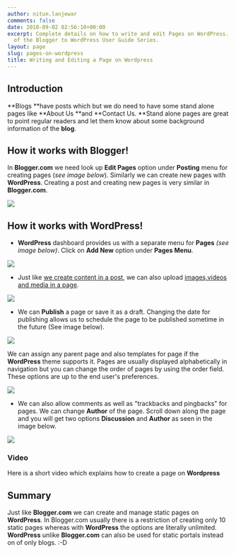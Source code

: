 ```yaml
---
author: nitun.lanjewar
comments: false
date: 2010-09-02 02:56:10+00:00
excerpt: Complete details on how to write and edit Pages on WordPress. This is a part
  of the Blogger to WordPress User Guide Series.
layout: page
slug: pages-on-wordpress
title: Writing and Editing a Page on Wordpress
---
```


## Introduction


**Blogs **have posts which but we do need to have some stand alone pages like **About Us **and **Contact Us. **Stand alone pages are great to point regular readers and let them know about some background information of the **blog**.


## How it works with Blogger!


In **Blogger.com** we need look up **Edit Pages** option under **Posting** menu for creating pages (_see image below_). Similarly we can create new pages with **WordPress**. Creating a post and creating new pages is very similar in **Blogger.com**.

[![](https://rtcamp.com/wp-content/uploads/2010/08/Create-page-blogger-to-wp.png)](http://bloggertowp.org/?attachment_id=1498)


## How it works with WordPress!





	
  * **WordPress** dashboard provides us with a separate menu for **Pages** _(see image below)_. Click on **Add New** option under **Pages Menu**.


[![](https://rtcamp.com/wp-content/uploads/2010/08/addnew-page-blogger-to-wp.png)](http://bloggertowp.org/?attachment_id=1497)



	
  * Just like [we create content in a post](http://bloggertowp.org/writing-and-editing-a-post-on-wordpress/), we can also upload [images,videos and media in a page](http://bloggertowp.org/managing-media-files-with-wordpress/).


[![](https://rtcamp.com/wp-content/uploads/2010/08/add-new-page-blogger-to-wp.png)](http://bloggertowp.org/?attachment_id=1496)



	
  * We can **Publish** a page or save it as a draft. Changing the date for publishing allows us to schedule the page to be published sometime in the future (See image below).


[![](https://rtcamp.com/wp-content/uploads/2010/08/publish-options-blogger-to-wp.png)](http://bloggertowp.org/?attachment_id=1495)

We can assign any parent page and also templates for page if the **WordPress** theme supports it. Pages are usually displayed alphabetically in navigation but you can change the order of pages by using the order field. These options are up to the end user's preferences.

[![](https://rtcamp.com/wp-content/uploads/2010/08/page-attributes-blogger-to-wp.png)](http://bloggertowp.org/?attachment_id=1494)



	
  * We can also allow comments as well as "trackbacks and pingbacks" for pages. We can change **Author** of the page. Scroll down along the page and you will get two options **Discussion** and **Author** as seen in the image below.


[![](https://rtcamp.com/wp-content/uploads/2010/08/discussion-pages-blogger-to-wp.png)](http://bloggertowp.org/?attachment_id=1493)


### Video


Here is a short video which explains how to create a page on **Wordpress**


## Summary


Just like **Blogger.com** we can create and manage static pages on **WordPress**. In Blogger.com usually there is a restriction of creating only 10 static pages whereas with **WordPress** the options are literally unlimited. **WordPress** unlike **Blogger.com** can also be used for static portals instead on of only blogs. :-D
